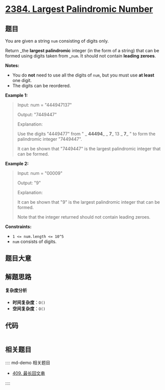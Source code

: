 # [2384. Largest Palindromic Number](https://leetcode.com/problems/largest-palindromic-number/)

## 题目

You are given a string `num` consisting of digits only.

Return _the **largest palindromic** integer (in the form of a string) that can
be formed using digits taken from _`num`. It should not contain **leading
zeroes**.

**Notes:**

- You do **not** need to use all the digits of `num`, but you must use **at least** one digit.
- The digits can be reordered.

**Example 1:**

> Input: num = "444947137"
>
> Output: "7449447"
>
> Explanation:
>
> Use the digits "4449477" from " _ **44494**_ _ **7**_ 13 _ **7**_ " to form the palindromic integer "7449447".
>
> It can be shown that "7449447" is the largest palindromic integer that can be formed.

**Example 2:**

> Input: num = "00009"
>
> Output: "9"
>
> Explanation:
>
> It can be shown that "9" is the largest palindromic integer that can be formed.
>
> Note that the integer returned should not contain leading zeroes.

**Constraints:**

- `1 <= num.length <= 10^5`
- `num` consists of digits.

## 题目大意

## 解题思路

#### 复杂度分析

- **时间复杂度**：`O()`
- **空间复杂度**：`O()`

## 代码

```javascript

```

## 相关题目

:::: md-demo 相关题目

- [409. 最长回文串](https://leetcode.com/problems/longest-palindrome)

::::
